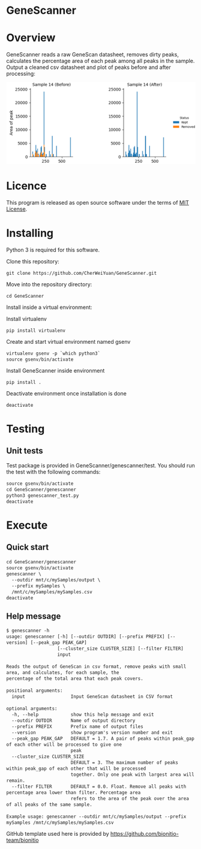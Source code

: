 # GeneScanner

# Overview 

GeneScanner reads a raw GeneScan datasheet, removes dirty peaks, calculates the percentage area of each peak among all peaks in the sample. Output a cleaned csv datasheet and plot of peaks before and after processing:

![alt text](https://github.com/CherWeiYuan/GeneScanner/blob/main/miscellaneous/sample_plot.png?raw=true)

# Licence

This program is released as open source software under the terms of [MIT License](https://raw.githubusercontent.com/bionitio-team/bionitio/master/LICENSE).

# Installing

Python 3 is required for this software.

Clone this repository: 
```
git clone https://github.com/CherWeiYuan/GeneScanner.git
```

Move into the repository directory:
```
cd GeneScanner
```

Install inside a virtual environment:

Install virtualenv 
```
pip install virtualenv
```

Create and start virtual environment named gsenv
```
virtualenv gsenv -p `which python3`
source gsenv/bin/activate
```

Install GeneScanner inside environment
```
pip install .
```

Deactivate environment once installation is done
```
deactivate
```

# Testing

## Unit tests

Test package is provided in GeneScanner/genescanner/test. You should run the test with the following commands:
```
source gsenv/bin/activate
cd GeneScanner/genescanner
python3 genescanner_test.py
deactivate
```

# Execute

## Quick start
```
cd GeneScanner/genescanner
source gsenv/bin/activate
genescanner \
  --outdir mnt/c/mySamples/output \
  --prefix mySamples \
  /mnt/c/mySamples/mySamples.csv
deactivate
```

## Help message
```
$ genescanner -h
usage: genescanner [-h] [--outdir OUTDIR] [--prefix PREFIX] [--version] [--peak_gap PEAK_GAP]
                   [--cluster_size CLUSTER_SIZE] [--filter FILTER]
                   input

Reads the output of GeneScan in csv format, remove peaks with small area, and calculates, for each sample, the
percentage of the total area that each peak covers.

positional arguments:
  input                 Input GeneScan datasheet in CSV format

optional arguments:
  -h, --help            show this help message and exit
  --outdir OUTDIR       Name of output directory
  --prefix PREFIX       Prefix name of output files
  --version             show program's version number and exit
  --peak_gap PEAK_GAP   DEFAULT = 1.7. A pair of peaks within peak_gap of each other will be processed to give one
                        peak
  --cluster_size CLUSTER_SIZE
                        DEFAULT = 3. The maximum number of peaks within peak_gap of each other that will be processed
                        together. Only one peak with largest area will remain.
  --filter FILTER       DEFAULT = 0.0. Float. Remove all peaks with percentage area lower than filter. Percentage area
                        refers to the area of the peak over the area of all peaks of the same sample.

Example usage: genescanner --outdir mnt/c/mySamples/output --prefix mySamples /mnt/c/mySamples/mySamples.csv
```

GitHub template used here is provided by https://github.com/bionitio-team/bionitio
